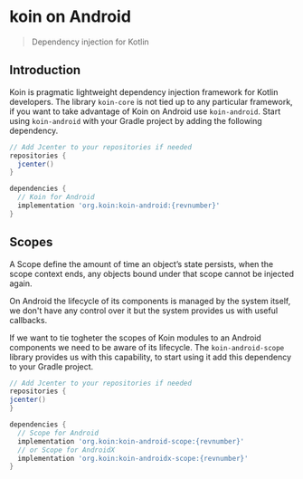 # koin on Android

> Dependency injection for Kotlin

## Introduction

Koin is pragmatic lightweight dependency injection framework for Kotlin
developers. The library `koin-core` is not tied up to any particular framework,
if you want to take advantage of Koin on Android use `koin-android`. Start
using `koin-android` with your Gradle project by adding the following
dependency.

```groovy
// Add Jcenter to your repositories if needed
repositories {
  jcenter()
}

dependencies {
  // Koin for Android
  implementation 'org.koin:koin-android:{revnumber}'
}
```

## Scopes

A Scope define the amount of time an object’s state persists, when the scope
context ends, any objects bound under that scope cannot be injected again.

On Android the lifecycle of its components is managed by the system itself, we
don't have any control over it but the system provides us with useful callbacks.

If we want to tie togheter the scopes of Koin modules to an Android components
we need to be aware of its lifecycle. The `koin-android-scope` library provides
us with this capability, to start using it add this dependency to your Gradle
project.

```groovy
// Add Jcenter to your repositories if needed
repositories {
jcenter()
}

dependencies {
  // Scope for Android
  implementation 'org.koin:koin-android-scope:{revnumber}'
  // or Scope for AndroidX
  implementation 'org.koin:koin-androidx-scope:{revnumber}'
}
```
